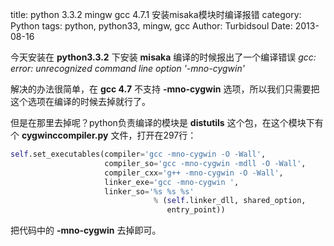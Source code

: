 title: python 3.3.2 mingw gcc 4.7.1 安装misaka模块时编译报错
category: Python
tags: python, python33, mingw, gcc
Author: Turbidsoul
Date: 2013-08-16

今天安装在 **python3.3.2** 下安装 **misaka**  编译的时候报出了一个编译错误 *gcc: error: unrecognized command line option '-mno-cygwin'*

解决的办法很简单，在 **gcc 4.7** 不支持 **-mno-cygwin** 选项，所以我们只需要把这个选项在编译的时候去掉就行了。

但是在那里去掉呢？python负责编译的模块是 **distutils** 这个包，在这个模块下有个 **cygwinccompiler.py** 文件，打开在297行：

```python
self.set_executables(compiler='gcc -mno-cygwin -O -Wall',
                     compiler_so='gcc -mno-cygwin -mdll -O -Wall',
                     compiler_cxx='g++ -mno-cygwin -O -Wall',
                     linker_exe='gcc -mno-cygwin ',
                     linker_so='%s %s %s'
                                % (self.linker_dll, shared_option,
                                   entry_point))
```


把代码中的 **-mno-cygwin** 去掉即可。
